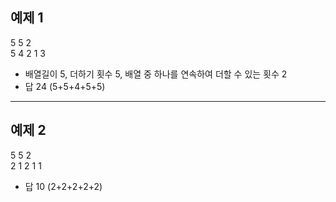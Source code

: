 ## 예제 1
5 5 2  
5 4 2 1 3 
- 배열길이 5, 더하기 횟수 5, 배열 중 하나를 연속하여 더할 수 있는 횟수 2
- 답 24 (5+5+4+5+5) 

* * * *
## 예제 2
5 5 2  
2 1 2 1 1 
- 답 10 (2+2+2+2+2)
